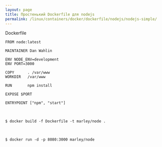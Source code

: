 ```yaml
---
layout: page
title: Простенький Dockerfile для nodejs
permalink: /linux/containers/docker/dockerfile/nodejs/nodejs-simple/
---
```


Dockerfile

    FROM node:latest

    MAINTAINER Dan Wahlin

    ENV NODE_ENV=development
    ENV PORT=3000

    COPY      . /var/www
    WORKDIR   /var/www

    RUN       npm install

    EXPOSE $PORT

    ENTRYPOINT ["npm", "start"]


<br/>

    $ docker build -f Dockerfile -t marley/node .

<br/>

    $ docker run -d -p 8080:3000 marley/node
